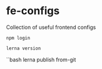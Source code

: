 # fe-configs
Collection of useful frontend configs

```
npm login
```

```bash
lerna version
```

``bash
lerna publish from-git
```
